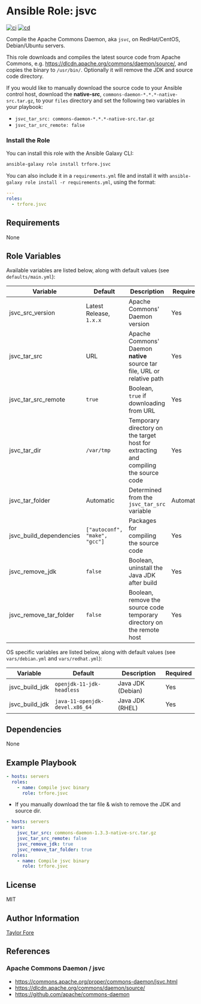 # Ansible Role: jsvc

[![ci](https://github.com/trfore/ansible-role-jsvc/workflows/ci/badge.svg?branch=main&event=push)](https://github.com/trfore/ansible-role-jsvc/actions/workflows/ci.yml)
[![cd](https://github.com/trfore/ansible-role-jsvc/actions/workflows/cd.yml/badge.svg?branch=main)](https://github.com/trfore/ansible-role-jsvc/actions/workflows/cd.yml)

Compile the Apache Commons Daemon, aka `jsvc`, on RedHat/CentOS, Debian/Ubuntu servers.

This role downloads and compiles the latest source code from Apache Commons, e.g. https://dlcdn.apache.org/commons/daemon/source/, and copies the binary to `/usr/bin/`. Optionally it will remove the JDK and source code directory.

If you would like to manually download the source code to your Ansible control host, download the **native-src**, `commons-daemon-*.*.*-native-src.tar.gz`, to your `files` directory and set the following two variables in your playbook:

- `jsvc_tar_src: commons-daemon-*.*.*-native-src.tar.gz`
- `jsvc_tar_src_remote: false`

### Install the Role

You can install this role with the Ansible Galaxy CLI:

```bash
ansible-galaxy role install trfore.jsvc
```

You can also include it in a `requirements.yml` file and install it with `ansible-galaxy role install -r requirements.yml`, using the format:

```yaml
---
roles:
  - trfore.jsvc
```

## Requirements

None

## Role Variables

Available variables are listed below, along with default values (see `defaults/main.yml`):

| Variable                | Default                       | Description                                                                         | Required  |
| ----------------------- | ----------------------------- | ----------------------------------------------------------------------------------- | --------- |
| jsvc_src_version        | Latest Release, `1.x.x`       | Apache Commons' Daemon version                                                      | Yes       |
| jsvc_tar_src            | URL                           | Apache Commons' Daemon **native** source tar file, URL or relative path             | Yes       |
| jsvc_tar_src_remote     | `true`                        | Boolean, `true` if downloading from URL                                             | Yes       |
| jsvc_tar_dir            | `/var/tmp`                    | Temporary directory on the target host for extracting and compiling the source code | Yes       |
| jsvc_tar_folder         | Automatic                     | Determined from the `jsvc_tar_src` variable                                         | Automatic |
| jsvc_build_dependencies | `["autoconf", "make", "gcc"]` | Packages for compiling the source code                                              | Yes       |
| jsvc_remove_jdk         | `false`                       | Boolean, uninstall the Java JDK after build                                         | Yes       |
| jsvc_remove_tar_folder  | `false`                       | Boolean, remove the source code temporary directory on the remote host              | Yes       |

OS specific variables are listed below, along with default values (see `vars/debian.yml` and `vars/redhat.yml`):

| Variable       | Default                        | Description       | Required |
| -------------- | ------------------------------ | ----------------- | -------- |
| jsvc_build_jdk | `openjdk-11-jdk-headless`      | Java JDK (Debian) | Yes      |
| jsvc_build_jdk | `java-11-openjdk-devel.x86_64` | Java JDK (RHEL)   | Yes      |

## Dependencies

None

## Example Playbook

```yaml
- hosts: servers
  roles:
    - name: Compile jsvc binary
      role: trfore.jsvc
```

- If you manually download the tar file & wish to remove the JDK and source dir.

```yaml
- hosts: servers
  vars:
    jsvc_tar_src: commons-daemon-1.3.3-native-src.tar.gz
    jsvc_tar_src_remote: false
    jsvc_remove_jdk: true
    jsvc_remove_tar_folder: true
  roles:
    - name: Compile jsvc binary
      role: trfore.jsvc
```

## License

MIT

## Author Information

[Taylor Fore](https://github.com/trfore)

## References

### Apache Commons Daemon / jsvc

- https://commons.apache.org/proper/commons-daemon/jsvc.html
- https://dlcdn.apache.org/commons/daemon/source/
- https://github.com/apache/commons-daemon
